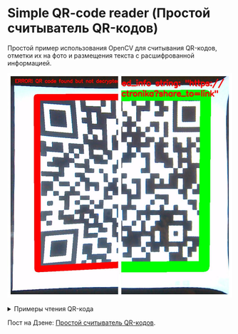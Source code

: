 # Simple QR-code reader (Простой считыватель QR-кодов)  
Простой пример использования OpenCV для считывания QR-кодов, отметки их на фото и размещения текста с расшифрованной информацией.  

![Template](./QR-code_reader_err+ok.jpg)</details>  

<details><summary>Примеры чтения QR-кода</b></i></summary>

![ERROR reading](./WIN_20230913_00_48_33_Pro_DQRC.png)  
![GOOD reading](./WIN_20230913_00_48_33_Pro_undist_1_DQRC.png)</details>  

Пост на Дзене: [Простой считыватель QR-кодов](https://dzen.ru/media/zametki_electronika/prostoi-schityvatel-qrkodov-za-vecher-nabrosal-schityvatel-qrkodov-s-650168661aba9b0ba42af9eb).